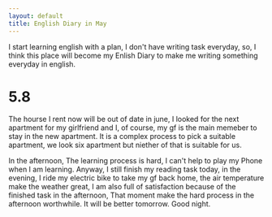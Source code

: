 ```yaml
---
layout: default
title: English Diary in May
---
```


I start learning english with a plan, I don't have writing task everyday, so, I think this place will become my Enlish Diary to make me writing something everyday in english.

# 5.8
The hourse I rent now will be out of date in june, I looked for the next apartment for my girlfriend and I, of course, my gf is the main memeber to stay in the new apartment. It is a complex process to pick a suitable apartment, we look six apartment but niether of that is suitable for us.

In the afternoon, The learning process is hard, I can't help to play my Phone when I am learning. Anyway, I still finish my reading task today, in the evening, I ride my electric bike to take my gf back home, the air temperature make the weather great, I am also full of satisfaction because of the finished task in the afternoon, That moment make the hard process in the afternoon worthwhile. It will be better tomorrow. Good night.